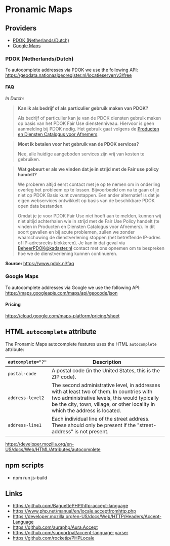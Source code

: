 # Pronamic Maps

## Providers

- [PDOK (Netherlands/Dutch)](#pdok-netherlands-dutch)
- [Google Maps](#google-maps)

### PDOK (Netherlands/Dutch)

To autocomplete addresses via PDOK we use the following API:
https://geodata.nationaalgeoregister.nl/locatieserver/v3/free

#### FAQ

_In Dutch:_

> **Kan ik als bedrijf of als particulier gebruik maken van PDOK?**
> 
> Als bedrijf of particulier kan je van de PDOK diensten gebruik maken op basis van het PDOK Fair Use dienstenniveau. Hiervoor is geen aanmelding bij PDOK nodig. Het gebruik gaat volgens de [Producten en Diensten Catalogus voor Afnemers](https://www.pdok.nl/documents/1901824/4016976/PDOK+-+Producten-+en+Diensten+Catalogus+-+Afnemers+van+Data.pdf).

> **Moet ik betalen voor het gebruik van de PDOK services?**
>
> Nee, alle huidige aangeboden services zijn vrij van kosten te gebruiken. 

> **Wat gebeurt er als we vinden dat je in strijd met de Fair use policy handelt?**
>
> We proberen altijd eerst contact met je op te nemen om in onderling overleg het probleem op te lossen. Bijvoorbeeld om na te gaan of je niet op PDOK Basis kunt overstappen. Een ander alternatief is dat je eigen webservices ontwikkelt op basis van de beschikbare PDOK open data bestanden.
> 
> Omdat je je voor PDOK Fair Use niet hoeft aan te melden, kunnen wij niet altijd achterhalen wie in strijd met de Fair Use Policy handelt (te vinden in Producten en Diensten Catalogus voor Afnemers). In dit soort gevallen en bij acute problemen, zullen we zonder waarschuwing de dienstverlening stoppen (het betreffende IP-adres of IP-adresreeks blokkeren). Je kan in dat geval via BeheerPDOK@kadaster.nl contact met ons opnemen om te bespreken hoe we de dienstverlening kunnen continueren.

**Source:** https://www.pdok.nl/faq

### Google Maps

To autocomplete addresses via Google we use the following API:
https://maps.googleapis.com/maps/api/geocode/json

#### Pricing

https://cloud.google.com/maps-platform/pricing/sheet

## HTML `autocomplete` attribute

The Pronamic Maps autocomplete features uses the HTML `autocomplete` attribute:

| `autcomplete="?"` | Description |
| ----------------- | ----------- |
| `postal-code`     | A postal code (in the United States, this is the ZIP code). |
| `address-level2`  | The second administrative level, in addresses with at least two of them. In countries with two administrative levels, this would typically be the city, town, village, or other locality in which the address is located. |
| `address-line1`   | Each individual line of the street address. These should only be present if the "street-address" is not present. |

https://developer.mozilla.org/en-US/docs/Web/HTML/Attributes/autocomplete

## npm scripts

- npm run js-build

## Links

- https://github.com/BaguettePHP/http-accept-language
- https://www.php.net/manual/en/locale.acceptfromhttp.php
- https://developer.mozilla.org/en-US/docs/Web/HTTP/Headers/Accept-Language
- https://github.com/auraphp/Aura.Accept
- https://github.com/supportpal/accept-language-parser
- https://github.com/rocketip/PHPLocale
